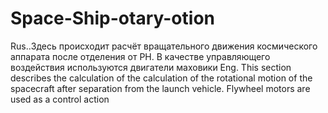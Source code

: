 # Space-Ship-otary-otion
Rus..Здесь происходит расчёт вращательного движения космического аппарата после отделения от РН. В качестве управляющего воздействия используются двигатели маховики
Eng. This section describes the calculation of the calculation of the rotational motion of the spacecraft after separation from the launch vehicle. Flywheel motors are used as a control action
